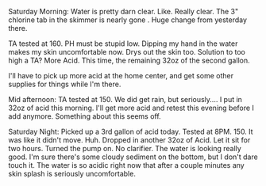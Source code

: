 Saturday Morning: Water is pretty darn clear. Like. Really clear. The 3" chlorine tab in the skimmer is nearly gone
. Huge change from yesterday there.

TA tested at 160. PH must be stupid low. Dipping my hand in the water makes my skin uncomfortable now. Drys out the
 skin too. Solution to too high a TA? More Acid. This time, the remaining 32oz of the second gallon.
 
I'll have to pick up more acid at the home center, and get some other supplies for
  things while I'm there.
  
Mid afternoon: TA tested at 150. We did get rain, but seriously.... I put in 32oz of acid this morning.
I'll get more acid and retest this evening before I add anymore. Something about this seems off.

Saturday Night: Picked up a 3rd gallon of acid today. Tested at 8PM. 150. It was like it didn't move. Huh.
Dropped in another 32oz of Acid. Let it sit for two hours. Turned the pump on. No clarifier. The water is looking
 really good. I'm sure there's some cloudy sediment on the bottom, but I don't dare touch it. The water is so acidic
  right now that after a couple minutes any skin splash is seriously uncomfortable.